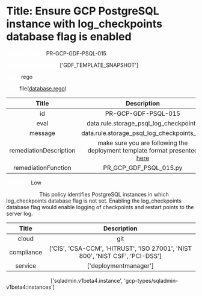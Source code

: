 



# Title: Ensure GCP PostgreSQL instance with log_checkpoints database flag is enabled


***<font color="white">Master Test Id:</font>*** PR-GCP-GDF-PSQL-015

***<font color="white">Master Snapshot Id:</font>*** ['GDF_TEMPLATE_SNAPSHOT']

***<font color="white">type:</font>*** rego

***<font color="white">rule:</font>*** file([database.rego])  
  
  
  
  

|Title|Description|
| :---: | :---: |
|id|PR-GCP-GDF-PSQL-015|
|eval|data.rule.storage_psql_log_checkpoints|
|message|data.rule.storage_psql_log_checkpoints_err|
|remediationDescription|make sure you are following the deployment template format presented <a href='https://cloud.google.com/sql/docs/mysql/admin-api/rest/v1beta4/instances' target='_blank'>here</a>|
|remediationFunction|PR_GCP_GDF_PSQL_015.py|


***<font color="white">Severity:</font>*** Low

***<font color="white">Description:</font>*** This policy identifies PostgreSQL instances in which log_checkpoints database flag is not set. Enabling the log_checkpoints database flag would enable logging of checkpoints and restart points to the server log.  
  
  

|Title|Description|
| :---: | :---: |
|cloud|git|
|compliance|['CIS', 'CSA-CCM', 'HITRUST', 'ISO 27001', 'NIST 800', 'NIST CSF', 'PCI-DSS']|
|service|['deploymentmanager']|


***<font color="white">Resource Types:</font>*** ['sqladmin.v1beta4.instance', 'gcp-types/sqladmin-v1beta4:instances']


[database.rego]: https://github.com/prancer-io/prancer-compliance-test/tree/master/google/iac/database.rego
